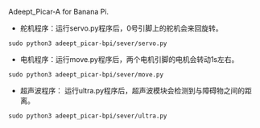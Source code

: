 Adeept_Picar-A for Banana Pi.

- 舵机程序：运行servo.py程序后，0号引脚上的舵机会来回旋转。

```sudo python3 adeept_picar-bpi/sever/servo.py```


- 电机程序：运行move.py程序后，两个电机引脚的电机会转动1s左右。

```sudo python3 adeept_picar-bpi/sever/move.py```

- 超声波程序： 运行ultra.py程序后，超声波模块会检测到与障碍物之间的距离。

```sudo python3 adeept_picar-bpi/sever/ultra.py```
